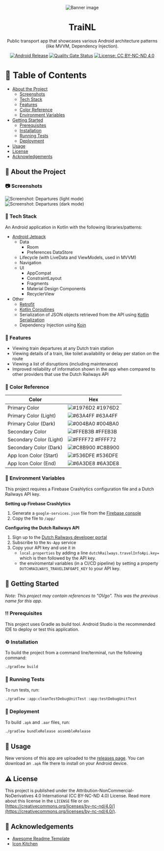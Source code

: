 <div align="center">

  ![Banner image](/docs/TraiNL-banner.png?raw=true "Banner image")
  # TraiNL
  Public transport app that showcases various Android architecture patterns (like MVVM, Dependency Injection).

  [![Android Release](https://github.com/Marc-JB/TraiNL/actions/workflows/release.yml/badge.svg)](https://github.com/Marc-JB/TraiNL/actions) 
  [![Quality Gate Status](https://sonarcloud.io/api/project_badges/measure?project=Marc-JB_OVgo&metric=alert_status)](https://sonarcloud.io/dashboard?id=Marc-JB_OVgo) 
  [![License: CC BY-NC-ND 4.0](https://badgen.net/badge/license/CC%20BY-NC-ND%204.0/blue)](https://creativecommons.org/licenses/by-nc-nd/4.0/) 

</div>

# :notebook_with_decorative_cover: Table of Contents
- [About the Project](#star2-about-the-project)
  * [Screenshots](#camera-screenshots)
  * [Tech Stack](#space_invader-tech-stack)
  * [Features](#dart-features)
  * [Color Reference](#art-color-reference)
  * [Environment Variables](#key-environment-variables)
- [Getting Started](#toolbox-getting-started)
  * [Prerequisites](#bangbang-prerequisites)
  * [Installation](#gear-installation)
  * [Running Tests](#test_tube-running-tests)
  * [Deployment](#triangular_flag_on_post-deployment)
- [Usage](#eyes-usage)
- [License](#warning-license)
- [Acknowledgements](#gem-acknowledgements)

## :star2: About the Project
### :camera: Screenshots
![Screenshot: Departures (light mode)](/docs/screenshots/departures-1.png?raw=true "Screenshot: Departures (light mode)")
![Screenshot: Departures (dark mode)](/docs/screenshots/departures-2.png?raw=true "Screenshot: Departures (dark mode)") 

### :space_invader: Tech Stack
An Android application in Kotlin with the following libraries/patterns:
* [Android Jetpack](https://developer.android.com/jetpack)
  * Data
    * Room
    * Preferences DataStore
  * Lifecycle (with LiveData and ViewModels, used in MVVM)
  * Navigation
  * UI
    * AppCompat
    * ConstraintLayout
    * Fragments
    * Material Design Components
    * RecyclerView
* Other
  * [Retrofit](https://square.github.io/retrofit/)
  * [Kotlin Coroutines](https://kotlinlang.org/docs/reference/coroutines-overview.html)
  * Serialization of JSON objects retrieved from the API using [Kotlin Serialization](https://kotlinlang.org/docs/serialization.html)
  * Dependency Injection using [Koin](https://insert-koin.io/)

### :dart: Features
* Viewing train departures at any Dutch train station
* Viewing details of a train, like toilet availability or delay per station on the route
* Viewing a list of disruptions (including maintenance)
* Improved reliability of information shown in the app when compared to other providers that use the Dutch Railways API

### :art: Color Reference
| Color | Hex |
| --- | --- |
| Primary Color | ![#1976D2](https://via.placeholder.com/10/1976D2?text=+) #1976D2 |
| Primary Color (Light) | ![#63A4FF](https://via.placeholder.com/10/63A4FF?text=+) #63A4FF |
| Primary Color (Dark) | ![#004BA0](https://via.placeholder.com/10/004BA0?text=+) #004BA0 |
| Secondary Color | ![#FFEB3B](https://via.placeholder.com/10/FFEB3B?text=+) #FFEB3B |
| Secondary Color (Light) | ![#FFFF72](https://via.placeholder.com/10/FFFF72?text=+) #FFFF72 |
| Secondary Color (Dark) | ![#C8B900](https://via.placeholder.com/10/C8B900?text=+) #C8B900 |
| App Icon Color (Start) | ![#536DFE](https://via.placeholder.com/10/536DFE?text=+) #536DFE |
| App Icon Color (End) | ![#6A3DE8](https://via.placeholder.com/10/6A3DE8?text=+) #6A3DE8 |

### :key: Environment Variables
This project requires a Firebase Crashlytics configuration file and a Dutch Railways API key.

**Setting up Firebase Crashlytics**
1. Generate a `google-services.json` file from the [Firebase console](https://console.firebase.google.com/)
2. Copy the file to `/app/`

**Configuring the Dutch Railways API**
1. Sign up to the [Dutch Railways developer portal](https://apiportal.ns.nl)
2. Subscribe to the `Ns-App` service
3. Copy your API key and use it in 
   - `local.properties` by adding a line `dutchRailways.travelInfoApi.key=` which is then followed by the API key.
   - the enviromental variables (in a CI/CD pipeline) by setting a property `DUTCHRAILWAYS_TRAVELINFOAPI_KEY` to your API key.

## 	:toolbox: Getting Started
*Note: This project may contain references to "OVgo". This was the previous name for this app.*

### :bangbang: Prerequisites
This project uses Gradle as build tool. Android Studio is the recommended IDE to deploy or test this application.

### :gear: Installation
To build the project from a command line/terminal, run the following command:
```bash
./gradlew build
```

### :test_tube: Running Tests
To run tests, run:
```bash
./gradlew :app:cleanTestDebugUnitTest :app:testDebugUnitTest
```

### :triangular_flag_on_post: Deployment
To build `.apk` and `.aar` files, run:
```bash
./gradlew bundleRelease assembleRelease
```

## :eyes: Usage
New versions of this app are uploaded to the [releases page](https://github.com/Marc-JB/TraiNL/releases/). You can download an `.apk` file there to install on your Android device. 

## :warning: License
This project is published under the Attribution-NonCommercial-NoDerivatives 4.0 International (CC BY-NC-ND 4.0) License. Read more about this license in the `LICENSE` file or on [https://creativecommons.org/licenses/by-nc-nd/4.0/](https://creativecommons.org/licenses/by-nc-nd/4.0/). 

## :gem: Acknowledgements
- [Awesome Readme Template](https://github.com/Louis3797/awesome-readme-template)
- [Icon Kitchen](https://icon.kitchen/)
